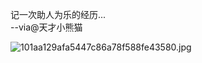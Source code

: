 记一次助人为乐的经历...     
--via@天才小熊猫


![101aa129afa5447c86a78f588fe43580.jpg](https://wxlzmt.github.io/cdn1/ext/qw/groups/30008/101aa129afa5447c86a78f588fe43580.jpg)
